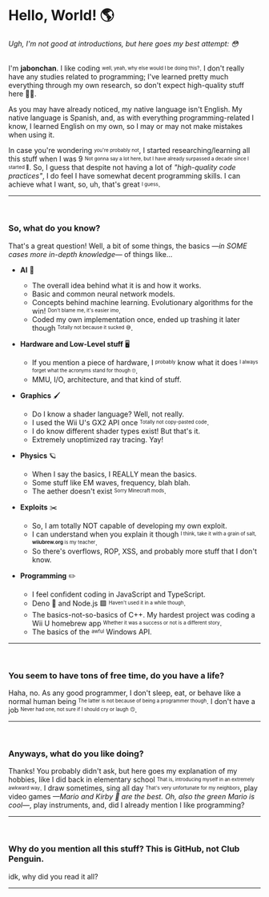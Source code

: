 # Hello, World! :earth_americas:

###### _Ugh, I'm not good at introductions, but here goes my best attempt:_ :flushed:

I'm **jabonchan**. I like coding <sup><sub>well, yeah, why else would I be doing this?</sub></sup>. I don't really have any studies related to programming;
I've learned pretty much everything through my own research, so don't expect high-quality stuff here :man_shrugging:.

As you may have already noticed, my native language isn't English. My native language is Spanish, and, as with everything programming-related I know, I
learned English on my own, so I may or may not make mistakes when using it.

In case you're wondering <sup><sub>you're probably not</sup></sub>, I started researching/learning all this stuff when I was 9 <sup><sub>Not gonna say a lot here,
but I have already surpassed a decade since I started :partying_face:</sub></sup>. So, I guess that despite not having a lot of _"high-quality code practices"_, I
do feel I have somewhat decent programming skills. I can achieve what I want, so, uh, that's great <sup><sub>I guess</sub></sup>.

<hr />
<br /> <!-- Why do I need to do this markdown? srsly -->

### So, what do you know?

That's a great question! Well, a bit of some things, the basics _—in SOME cases more in-depth knowledge—_ of things like...

- **AI** :robot:
  - The overall idea behind what it is and how it works.
  - Basic and common neural network models.
  - Concepts behind machine learning. Evolutionary algorithms for the win! <sup><sub>Don't blame me, it's easier imo</sub></sup>.
  - Coded my own implementation once, ended up trashing it later though <sup><sub>Totally not because it sucked :sweat_smile:</sub></sup>.
 
- **Hardware and Low-Level stuff** :desktop_computer:
  - If you mention a piece of hardware, I <sup><sub>probably</sub></sup> know what it does <sup><sub>I always forget what the acronyms stand for though :roll_eyes:</sub></sup>.
  - MMU, I/O, architecture, and that kind of stuff.
 
- **Graphics** :paintbrush:
  - Do I know a shader language? Well, not really.
  - I used the Wii U's GX2 API once <sup><sub>Totally not copy-pasted code</sub></sup>.
  - I do know different shader types exist! But that's it.
  - Extremely unoptimized ray tracing. Yay!
    
- **Physics** :ringed_planet:
  - When I say the basics, I REALLY mean the basics.
  - Some stuff like EM waves, frequency, blah blah.
  - The aether doesn't exist <sup><sub>Sorry Minecraft mods</sub></sup>.

- **Exploits** :scissors:
  - So, I am totally NOT capable of developing my own exploit.
  - I can understand when you explain it though <sup><sub>I think, take it with a grain of salt, **wiiubrew.org** is my teacher</sub></sup>.
  - So there's overflows, ROP, XSS, and probably more stuff that I don't know.
 
- **Programming** :pencil2:
  - I feel confident coding in JavaScript and TypeScript.
  - Deno 🦕 and Node.js :green_square: <sup><sub>Haven't used it in a while though</sub></sup>. <!-- Why is there no dinosaur emoji in markdown...? -->
  - The basics-not-so-basics of C++. My hardest project was coding a Wii U homebrew app <sup><sub>Whether it was a success or not is a different story</sub></sup>.
  - The basics of the <sup><sub>awful</sub></sup> Windows API.

<hr />
<br /> <!-- Why do I need to do this markdown? srsly -->

### You seem to have tons of free time, do you have a life?

Haha, no. As any good programmer, I don't sleep, eat, or behave like a normal human being <sup><sub>The latter is not because of being a programmer though</sub></sup>.
I don't have a job <sup><sub>Never had one, not sure if I should cry or laugh :upside_down_face:</sub></sup>.

<hr />
<br /> <!-- Why do I need to do this markdown? srsly -->

### Anyways, what do you like doing?

Thanks! You probably didn't ask, but here goes my explanation of my hobbies, like I did back in elementary school <sup><sub>That is, introducing myself in
an extremely awkward way</sub></sup>. I draw sometimes, sing all day <sup><sub>That's very unfortunate for my neighbors</sub></sup>, play video games _—Mario
and Kirby :pink_heart: are the best. Oh, also the green Mario is cool—_, play instruments, and, did I already mention I like programming?

<hr />
<br /> <!-- Why do I need to do this markdown? srsly -->

### Why do you mention all this stuff? This is GitHub, not Club Penguin.

idk, why did you read it all?

<hr />
